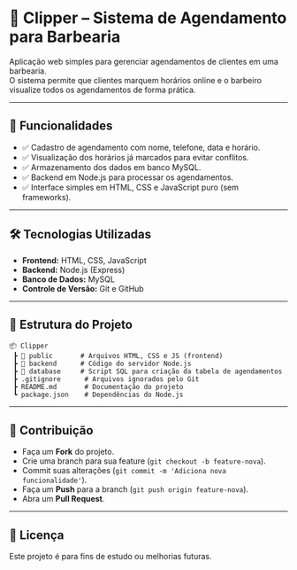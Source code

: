 # 💈 Clipper – Sistema de Agendamento para Barbearia

Aplicação web simples para gerenciar agendamentos de clientes em uma barbearia.  
O sistema permite que clientes marquem horários online e o barbeiro visualize todos os agendamentos de forma prática.

---

## 🚀 Funcionalidades

- ✅ Cadastro de agendamento com nome, telefone, data e horário.  
- ✅ Visualização dos horários já marcados para evitar conflitos.  
- ✅ Armazenamento dos dados em banco MySQL.  
- ✅ Backend em Node.js para processar os agendamentos.  
- ✅ Interface simples em HTML, CSS e JavaScript puro (sem frameworks).  

---

## 🛠️ Tecnologias Utilizadas

- **Frontend:** HTML, CSS, JavaScript  
- **Backend:** Node.js (Express)  
- **Banco de Dados:** MySQL  
- **Controle de Versão:** Git e GitHub  

---

## 📂 Estrutura do Projeto

```
📦 Clipper
 ┣ 📂 public       # Arquivos HTML, CSS e JS (frontend)
 ┣ 📂 backend      # Código do servidor Node.js
 ┣ 📂 database     # Script SQL para criação da tabela de agendamentos
 ┣ .gitignore      # Arquivos ignorados pelo Git
 ┣ README.md       # Documentação do projeto
 ┗ package.json    # Dependências do Node.js
```

---


## 🤝 Contribuição

- Faça um **Fork** do projeto.  
- Crie uma branch para sua feature (`git checkout -b feature-nova`).  
- Commit suas alterações (`git commit -m 'Adiciona nova funcionalidade'`).  
- Faça um **Push** para a branch (`git push origin feature-nova`).  
- Abra um **Pull Request**.

---

## 📝 Licença

Este projeto é para fins de estudo ou melhorias futuras.
